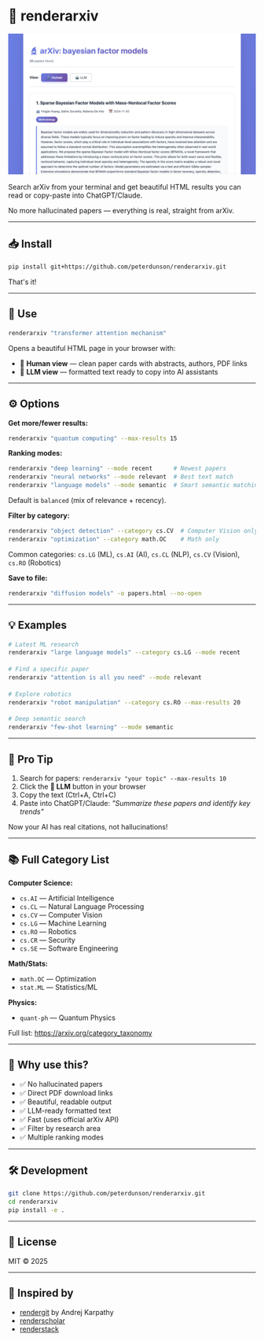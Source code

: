 # 🔬 renderarxiv

![renderarxiv demo](readme.png)

Search arXiv from your terminal and get beautiful HTML results you can read or copy-paste into ChatGPT/Claude.

No more hallucinated papers — everything is real, straight from arXiv.

---

## 📥 Install

```bash
pip install git+https://github.com/peterdunson/renderarxiv.git
```

That's it!

---

## 🚀 Use

```bash
renderarxiv "transformer attention mechanism"
```

Opens a beautiful HTML page in your browser with:
- 👤 **Human view** — clean paper cards with abstracts, authors, PDF links
- 🤖 **LLM view** — formatted text ready to copy into AI assistants

---

## ⚙️ Options

**Get more/fewer results:**
```bash
renderarxiv "quantum computing" --max-results 15
```

**Ranking modes:**
```bash
renderarxiv "deep learning" --mode recent      # Newest papers
renderarxiv "neural networks" --mode relevant  # Best text match
renderarxiv "language models" --mode semantic  # Smart semantic matching
```

Default is `balanced` (mix of relevance + recency).

**Filter by category:**
```bash
renderarxiv "object detection" --category cs.CV  # Computer Vision only
renderarxiv "optimization" --category math.OC    # Math only
```

Common categories: `cs.LG` (ML), `cs.AI` (AI), `cs.CL` (NLP), `cs.CV` (Vision), `cs.RO` (Robotics)

**Save to file:**
```bash
renderarxiv "diffusion models" -o papers.html --no-open
```

---

## 💡 Examples

```bash
# Latest ML research
renderarxiv "large language models" --category cs.LG --mode recent

# Find a specific paper
renderarxiv "attention is all you need" --mode relevant

# Explore robotics
renderarxiv "robot manipulation" --category cs.RO --max-results 20

# Deep semantic search
renderarxiv "few-shot learning" --mode semantic
```

---

## 🎯 Pro Tip

1. Search for papers: `renderarxiv "your topic" --max-results 10`
2. Click the **🤖 LLM** button in your browser
3. Copy the text (Ctrl+A, Ctrl+C)
4. Paste into ChatGPT/Claude: *"Summarize these papers and identify key trends"*

Now your AI has real citations, not hallucinations!

---

## 📚 Full Category List

**Computer Science:**
- `cs.AI` — Artificial Intelligence
- `cs.CL` — Natural Language Processing
- `cs.CV` — Computer Vision
- `cs.LG` — Machine Learning
- `cs.RO` — Robotics
- `cs.CR` — Security
- `cs.SE` — Software Engineering

**Math/Stats:**
- `math.OC` — Optimization
- `stat.ML` — Statistics/ML

**Physics:**
- `quant-ph` — Quantum Physics

Full list: https://arxiv.org/category_taxonomy

---

## 🤔 Why use this?

- ✅ No hallucinated papers
- ✅ Direct PDF download links
- ✅ Beautiful, readable output
- ✅ LLM-ready formatted text
- ✅ Fast (uses official arXiv API)
- ✅ Filter by research area
- ✅ Multiple ranking modes

---

## 🛠️ Development

```bash
git clone https://github.com/peterdunson/renderarxiv.git
cd renderarxiv
pip install -e .
```

---

## 📄 License

MIT © 2025

---

## 🙏 Inspired by

- [rendergit](https://github.com/karpathy/rendergit) by Andrej Karpathy
- [renderscholar](https://github.com/peterdunson/renderscholar)
- [renderstack](https://github.com/peterdunson/renderstack)
